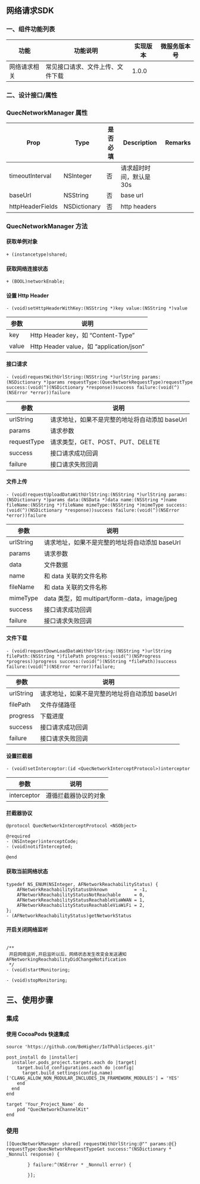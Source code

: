 
<!--# quec-app-advanced-baidu-map-->

## 网络请求SDK

### 一、组件功能列表

|功能	|功能说明	|实现版本	|微服务版本号|
| --- | --- | --- | --- |
|网络请求相关	| 常见接口请求、文件上传、文件下载 |	1.0.0	| |


### 二、设计接口/属性


### QuecNetworkManager 属性

|Prop	|Type	|是否必填	|Description| Remarks |
|  ----  | ----  |  ----  | ----  | ----  |
|timeoutInterval	|NSInteger|	否	|请求超时时间，默认是30s||
|baseUrl|	NSString 	| 否	|base url | |
|httpHeaderFields	|NSDictionary	|否	|http headers|  |


### QuecNetworkManager 方法

#### 获取单例对象
```
+ (instancetype)shared;

```

#### 获取网络连接状态
```
+ (BOOL)networkEnable;

```

#### 设置 Http Header

```
- (void)setHttpHeaderWithKey:(NSString *)key value:(NSString *)value

```

|参数|	说明|	
| --- | --- | 
|key|	Http Header key，如 “Content-Type”	| 
|value|	Http Header value，如 “application/json”	| 

#### 接口请求

```
- (void)requestWithUrlString:(NSString *)urlString params:(NSDictionary *)params requestType:(QuecNetworkRequestType)requestType success:(void(^)(NSDictionary *response))success failure:(void(^)(NSError *error))failure

```

|参数|	说明|	
| --- | --- | 
| urlString |	请求地址，如果不是完整的地址将自动添加 baseUrl	| 
| params |	请求参数	| 
| requestType |	请求类型，GET、POST、PUT、DELETE	| 
| success |	接口请求成功回调	| 
| failure |	接口请求失败回调	| 

#### 文件上传

```
- (void)requestUploadDataWithUrlString:(NSString *)urlString params:(NSDictionary *)params data:(NSData *)data name:(NSString *)name fileName:(NSString *)fileName mimeType:(NSString *)mimeType success:(void(^)(NSDictionary *response))success failure:(void(^)(NSError *error))failure

```

|参数|	说明|	
| --- | --- | 
| urlString |	请求地址，如果不是完整的地址将自动添加 baseUrl	| 
| params |	请求参数	| 
| data |	文件数据	| 
| name |	和 data 关联的文件名称	| 
| fileName |	和 data 关联的文件名称	| 
| mimeType |	data 类型，如 multipart/form-data，image/jpeg	| 
| success |	接口请求成功回调	| 
| failure |	接口请求失败回调	| 

#### 文件下载

```
- (void)requestDownLoadDataWithUrlString:(NSString *)urlString filePath:(NSString *)filePath progress:(void(^)(NSProgress *progress))progress success:(void(^)(NSString *filePath))success failure:(void(^)(NSError *error))failure;

```

|参数|	说明|	
| --- | --- | 
| urlString |	请求地址，如果不是完整的地址将自动添加 baseUrl	| 
| filePath |	文件存储路径	| 
| progress |	下载进度	| 
| success |	接口请求成功回调	| 
| failure |	接口请求失败回调	| 


#### 设置拦截器

```
- (void)setInterceptor:(id <QuecNetworkInterceptProtocol>)interceptor

```

|参数|	说明|	
| --- | --- | 
| interceptor |	遵循拦截器协议的对象	| 



#### 拦截器协议

```
@protocol QuecNetworkInterceptProtocol <NSObject>

@required
- (NSInteger)interceptCode;
- (void)notifIntercepted;

@end
```

#### 获取当前网络状态

```
typedef NS_ENUM(NSInteger, AFNetworkReachabilityStatus) {
    AFNetworkReachabilityStatusUnknown          = -1,
    AFNetworkReachabilityStatusNotReachable     = 0,
    AFNetworkReachabilityStatusReachableViaWWAN = 1,
    AFNetworkReachabilityStatusReachableViaWiFi = 2,
};
- (AFNetworkReachabilityStatus)getNetworkStatus
```

#### 开启关闭网络监听

```

/**
 开启网络监听,开启监听以后，网络状态发生改变会发送通知 AFNetworkingReachabilityDidChangeNotification
 */
- (void)startMonitoring;

- (void)stopMonitoring;
```


## 三、使用步骤

### 集成

#### 使用 CocoaPods 快速集成

```
source 'https://github.com/BeHigher/IoTPublicSpeces.git'

post_install do |installer|
  installer.pods_project.targets.each do |target|
    target.build_configurations.each do |config|
      target.build_settings(config.name)['CLANG_ALLOW_NON_MODULAR_INCLUDES_IN_FRAMEWORK_MODULES'] = 'YES'
    end
  end
end

target 'Your_Project_Name' do
	pod "QuecNetworkChannelKit"
end
```

### 使用

```
[[QuecNetworkManager shared] requestWithUrlString:@"" params:@{} requestType:QuecNetworkRequestTypeGet success:^(NSDictionary * _Nonnull response) {
            
        } failure:^(NSError * _Nonnull error) {
            
        }];
        
```
